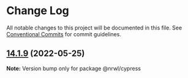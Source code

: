 # Change Log

All notable changes to this project will be documented in this file.
See [Conventional Commits](https://conventionalcommits.org) for commit guidelines.

## [14.1.9](https://github.com/nrwl/nx/compare/14.1.5...14.1.9) (2022-05-25)

**Note:** Version bump only for package @nrwl/cypress
